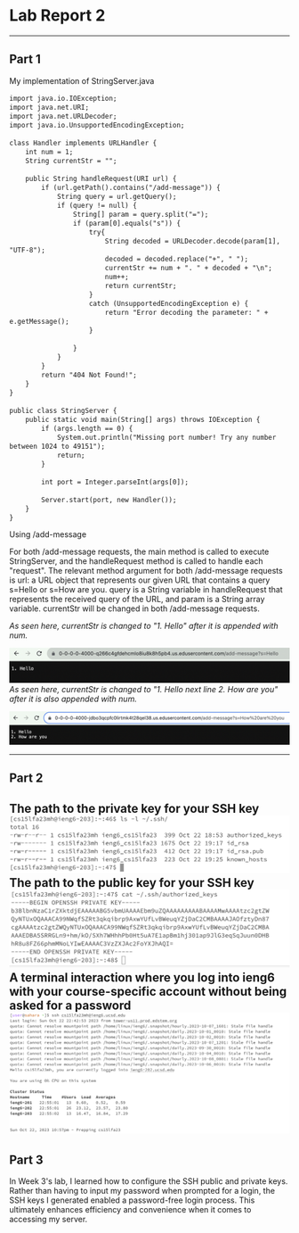 # Lab Report 2  
---

## Part 1  
My implementation of StringServer.java
```
import java.io.IOException;
import java.net.URI;
import java.net.URLDecoder;
import java.io.UnsupportedEncodingException;

class Handler implements URLHandler {
    int num = 1;
    String currentStr = "";

    public String handleRequest(URI url) {
        if (url.getPath().contains("/add-message")) {
            String query = url.getQuery();
            if (query != null) {
                String[] param = query.split("=");
                if (param[0].equals("s")) {
                    try{
                        String decoded = URLDecoder.decode(param[1], "UTF-8");
                        decoded = decoded.replace("+", " ");
                        currentStr += num + ". " + decoded + "\n";
                        num++;
                        return currentStr;
                    }
                    catch (UnsupportedEncodingException e) {
                        return "Error decoding the parameter: " + e.getMessage();
                    }
                    
                }
            }
        }
        return "404 Not Found!";
    }
}

public class StringServer {
    public static void main(String[] args) throws IOException {
        if (args.length == 0) {
            System.out.println("Missing port number! Try any number between 1024 to 49151");
            return;
        }

        int port = Integer.parseInt(args[0]);

        Server.start(port, new Handler());
    }
}
```

Using /add-message  

  
For both /add-message requests, the main method is called to execute StringServer, and the handleRequest method is called to handle each "request". The relevant method argument for both /add-message requests is url: a URL object that represents our given URL that contains a query s=Hello or s=How are you. query is a String variable in handleRequest that represents the received query of the URL, and param is a String array variable. currentStr will be changed in both /add-message requests.  

  
*As seen here, currentStr is changed to "1. Hello" after it is appended with num.*  

![Image](hello.png)  
*As seen here, currentStr is changed to "1. Hello *next line* 2. How are you" after it is also appended with num.*  

![Image](howareyou.png)  

---  
## Part 2  
The path to the private key for your SSH key  
![Image](privatekey.png)  
The path to the public key for your SSH key  
![Image](publickey.png)  
A terminal interaction where you log into ieng6 with your course-specific account without being asked for a password  
![Image](login.png)  
---  
## Part 3  
In Week 3's lab, I learned how to configure the SSH public and private keys. Rather than having to input my password when prompted for a login, the SSH keys I generated enabled a password-free login process. This ultimately enhances efficiency and convenience when it comes to accessing my server.
